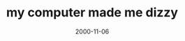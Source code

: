 ---
layout: base.njk
title : 'my computer made me dizzy' 
view_title : 'my computer made me dizzy' 
year : '2000' 
date : '2000-11-06' 
img_file : '/drawing/computerill.png' 
html_file : 'computerill' 
next_html : 'healthy.html' 
year_order : '572' 
permalink : "title/{{html_file}}.html"
---